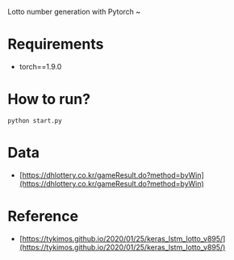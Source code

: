 
Lotto number generation with Pytorch ~ 

# Requirements

- torch==1.9.0

# How to run?

```
python start.py
```

# Data

- [https://dhlottery.co.kr/gameResult.do?method=byWin](https://dhlottery.co.kr/gameResult.do?method=byWin)

# Reference

- [https://tykimos.github.io/2020/01/25/keras_lstm_lotto_v895/](https://tykimos.github.io/2020/01/25/keras_lstm_lotto_v895/)


